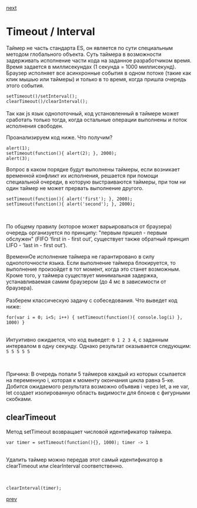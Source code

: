 <a href="09.md">next</a>

<h1>Timeout / Interval</h1>

<div>
Таймер не часть стандарта ES, он является по сути специальным методом глобального объекта.
Суть таймера в возможности задерживать исполнение части кода на заданное разработчиком время.
Время задается в миллисекундах (1 секунда = 1000 миллисекунд).
Браузер исполняет все асинхронные события в одном потоке (такие как клик мышью или таймеры)
и только в то время, когда пришла очередь этого события.
</div>

<div>

<code>
setTimeout()/setInterval();
clearTimeout()/clearInterval();
</code>

</div>

<br/>

<div>
Так как js язык однопоточный, код установленный в таймере может сработать только тогда,
когда остальные операции выполнены и поток исполнения свободен.

<br/>

Проанализируем код ниже. Что получим?

```
alert(1);
setTimeout(function(){ alert(2); }, 2000);
alert(3);
```

<div>
Вопрос в каком порядке будут выполнены таймеры, если возникает временной конфликт их исполнения,
решается при помощи специальной очереди, в которую выстраиваются таймеры, при том ни один таймер не может прервать выполнение другого.

```
setTimeout(function(){ alert('first'); }, 2000);
setTimeout(function(){ alert('second'); }, 2000);
```

<br/>

По общему правилу (которое может варьироваться от браузера) очередь организуется по принципу:
"первым пришел - первым обслужен" (FIFO ‘first in - first out’, существует также обратный принцип LIFO - ‘last in - first out’).
</div>

<div>
ВременнОе исполнение таймера не гарантировано в силу однопоточности языка.
Если выполнение таймера блокируется, то выполнение произойдет в тот момент, когда это станет возможным. Кроме того,
у таймера существует минимальная задержка, устанавливаемая самим браузером (до 4 мс в зависимости от браузера).
</div>
</div>

<br/>

<div>
Разберем классическую задачу с собеседования. Что выведет код ниже:

<br/>

<code>
for(var i = 0; i<5; i++) { setTimeout(function(){ console.log(i) }, 1000) }
</code>

<br/>

Интуитивно ожидается, что код выведет: <code>0 1 2 3 4</code>, с заданным интервалом в одну секунду.
Однако результат оказывается следующим: <code>5 5 5 5 5</code>

<br/>

Причина: В очередь попали 5 таймеров каждый из которых ссылается на переменную i, которая к моменту окончания цикла равна 5-ке.
Добится ожидаемого результата возможно объявив i через let, а не var, let создает изолированную область видимости для блоков
с фигурными скобками.

</div>

<h2>clearTimeout</h2>

<div>
Метод setTimeout возвращает числовой идентификатор таймера.

<br/>

<code>
var timer = setTimeout(function(){}, 1000); timer -> 1
</code>

<br/>

Удалить таймер можно передав этот самый идентификатор в clearTimeout или clearInterval соответственно.

<br/>

<code>
clearInterval(timer);
</code>

</div>

<a href="07.md">prev</a>
